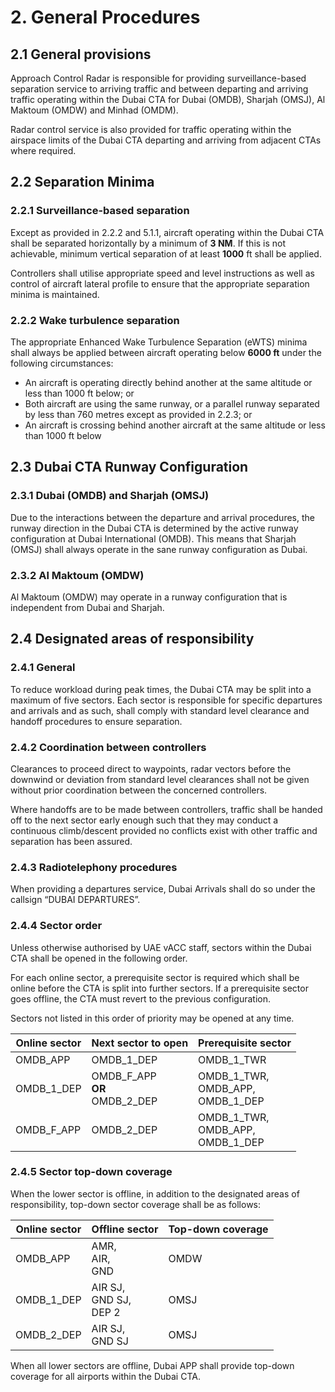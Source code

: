 # 2. General Procedures
## 2.1 General provisions
Approach Control Radar is responsible for providing surveillance-based separation service to arriving traffic and between departing and arriving traffic operating within the Dubai CTA for Dubai (OMDB), Sharjah (OMSJ), Al Maktoum (OMDW) and Minhad (OMDM).

Radar control service is also provided for traffic operating within the airspace limits of the Dubai CTA departing and arriving from adjacent CTAs where required.

## 2.2 Separation Minima
### 2.2.1 Surveillance-based separation
Except as provided in 2.2.2 and 5.1.1, aircraft operating within the Dubai CTA shall be separated horizontally by a minimum of **3 NM**. If this is not achievable, minimum vertical separation of at least **1000** ft shall be applied.

Controllers shall utilise appropriate speed and level instructions as well as control of aircraft lateral profile to ensure that the appropriate separation minima is maintained.

### 2.2.2 Wake turbulence separation
The appropriate Enhanced Wake Turbulence Separation (eWTS) minima shall always be applied between aircraft operating below **6000 ft** under the following circumstances:

- An aircraft is operating directly behind another at the same altitude or less than 1000 ft below; or
- Both aircraft are using the same runway, or a parallel runway separated by less than 760 metres except as provided in 2.2.3; or
- An aircraft is crossing behind another aircraft at the same altitude or less than 1000 ft below

## 2.3 Dubai CTA Runway Configuration
### 2.3.1 Dubai (OMDB) and Sharjah (OMSJ)
Due to the interactions between the departure and arrival procedures, the runway direction in the Dubai CTA is determined by the active runway configuration at Dubai International (OMDB). This means that Sharjah (OMSJ) shall always operate in the sane runway configuration as Dubai.

### 2.3.2 Al Maktoum (OMDW)
Al Maktoum (OMDW) may operate in a runway configuration that is independent from Dubai and Sharjah.

## 2.4 Designated areas of responsibility
### 2.4.1 General
To reduce workload during peak times, the Dubai CTA may be split into a maximum of five sectors. Each sector is responsible for specific departures and arrivals and as such, shall comply with standard level clearance and handoff procedures to ensure separation.
### 2.4.2 Coordination between controllers
Clearances to proceed direct to waypoints, radar vectors before the downwind or deviation from standard level clearances shall not be given without prior coordination between the concerned controllers.

Where handoffs are to be made between controllers, traffic shall be handed off to the next sector early enough such that they may conduct a continuous climb/descent provided no conflicts exist with other traffic and separation has been assured.
### 2.4.3 Radiotelephony procedures
When providing a departures service, Dubai Arrivals shall do so under the callsign “DUBAI DEPARTURES”.

### 2.4.4 Sector order
Unless otherwise authorised by UAE vACC staff, sectors within the Dubai CTA shall be opened in the following order.

For each online sector, a prerequisite sector is required which shall be online before the CTA is split into further sectors. If a prerequisite sector goes offline, the CTA must revert to the previous configuration.

Sectors not listed in this order of priority may be opened at any time.

| Online sector | Next sector to open | Prerequisite sector |
|---------------|---------------------|---------------------|
| OMDB_APP      | OMDB_1_DEP          | OMDB_1_TWR          |
| OMDB_1_DEP    | OMDB_F_APP<br>**OR**<br>OMDB_2_DEP | OMDB_1_TWR,<br>OMDB_APP,<br>OMDB_1_DEP |
| OMDB_F_APP    | OMDB_2_DEP | OMDB_1_TWR,<br>OMDB_APP,<br>OMDB_1_DEP |

### 2.4.5 Sector top-down coverage
When the lower sector is offline, in addition to the designated areas of responsibility, top-down sector coverage shall be as follows:

| Online sector | Offline sector | Top-down coverage |
|---------------|---------------------|---------------------|
| OMDB_APP      | AMR,<br>AIR,<br>GND | OMDW       |
| OMDB_1_DEP      | AIR SJ,<br>GND SJ,<br>DEP 2 | OMSJ   |
| OMDB_2_DEP      | AIR SJ,<br>GND SJ | OMSJ      |

When all lower sectors are offline, Dubai APP shall provide top-down coverage for all airports within the Dubai CTA.